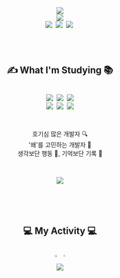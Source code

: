 <!-- Top banner -->
<div align="center"><img src="https://capsule-render.vercel.app/api?type=waving&color=f7d49b&height=300&section=header&text=Hello,%20I'm%20Jeong&fontSize=70&fontColor=ffffff&animation=twinkling&fontAlign=50&fontAlignY=35&desc=who%20wanna%20be%20Front-End%20Developer&descSize=25&descAlign=50&descAlignY=52" /></div>

<!-- A visitor counter & SNS link icons -->
<div align="center">
  <a href="https://hits.seeyoufarm.com"><img src="https://hits.seeyoufarm.com/api/count/incr/badge.svg?url=https%3A%2F%2Fgithub.com%2FJeong-jj&count_bg=%23FFDE83&title_bg=%23FFA911&icon=github.svg&icon_color=%23E7E7E7&title=Welcome&edge_flat=false"/></a>
</div>

<div align="center">
  <a href="https://velog.io/@rgfdds98"><img src="https://img.shields.io/badge/JJeong.log-white?style=flat-square&logo=Velog&logoColor=white&color=20C997"/></a>&nbsp;
  <a href="https://www.instagram.com/ot.zoa/"><img src="https://img.shields.io/badge/Instagram-white?style=flat-square&logo=Instagram&logoColor=white&color=E4405F"/></a>&nbsp;
  <a href="mailto:rgfdds98@gmail.com"><img src="https://img.shields.io/badge/Gmail-white?style=flat-square&logo=Gmail&logoColor=white&color=EA4335"/></a>&nbsp;
</div>

<br/>
<br/>
<br/>

<h2 align="center">✍ What I'm Studying 📚</h2>

<br/>

<!-- Tech stacks & Velog banner -->
<div align="center">
  <div style="margin-bottom: 12px;">
    <img src="https://img.shields.io/badge/HTML5-white?style=flat-square&logo=HTML5&logoColor=white&color=E34F26"/>&nbsp;
    <img src="https://img.shields.io/badge/CSS3-white?style=flat-square&logo=CSS3&logoColor=white&color=1572B6"/>&nbsp;
    <img src="https://img.shields.io/badge/JavaScript-black?style=flat-square&logo=JavaScript&logoColor=black&color=F7DF1E"/>
    <br/>
    <img src="https://img.shields.io/badge/jQuery-white?style=flat-square&logo=jQuery&logoColor=white&color=0769AD"/>&nbsp;
    <img src="https://img.shields.io/badge/React-black?style=flat-square&logo=React&logoColor=black&color=61DAFB"/>&nbsp;
    <img src="https://img.shields.io/badge/Git-white?style=flat-square&logo=Git&logoColor=white&color=F05032"/>
  </div>

  <br/>

  <p>호기심 많은 개발자 🔍<br/>'왜'를 고민하는 개발자 🤔<br/>생각보단 행동 👏, 기억보단 기록 📝</p>
  
  <br/>

<a href="https://github.com/eungyeole/velog-readme-stats"><img src="https://velog-readme-stats.vercel.app/api?name=rgfdds98"/></a>

</div>

<br>
<br>
<br>

<h2 align="center">💻 My Activity 💻</h2>

<br/>

<!-- Github stats & Top langs -->
<div align="center" style="display:flex; justify-content:center;">
  <a href="https://github.com/anuraghazra/github-readme-stats"><img src="https://github-readme-stats.vercel.app/api?username=Jeong-jj&show_icons=true&theme=default&title_color=ffb84f&icon_color=88ff00" style="width: 50%;"></a>
  <a href="https://github.com/anuraghazra/github-readme-stats"><img src="https://github-readme-stats.vercel.app/api/top-langs/?username=Jeong-jj&layout=compact&title_color=ffb84f" style="width: 49%;"></a>
</div>

<!-- Commit Graph -->
<div align="center"><a href="https://github.com/ashutosh00710/github-readme-activity-graph"><img src="https://github-readme-activity-graph.cyclic.app/graph?username=Jeong-jj&bg_color=fcfcfc&color=000&line=fae4bf&point=f9d498&area=true&area_color=f2dab3&radius=10"/></a></div>

<!--
**Jeong-jj/Jeong-jj** is a ✨ _special_ ✨ repository because its `README.md` (this file) appears on your GitHub profile.

Here are some ideas to get you started:

- 🔭 I’m currently working on ...
- 🌱 I’m currently learning ...
- 👯 I’m looking to collaborate on ...
- 🤔 I’m looking for help with ...
- 💬 Ask me about ...
- 📫 How to reach me: ...
- 😄 Pronouns: ...
- ⚡ Fun fact: ...
-->
